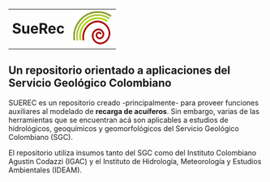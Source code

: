 <table border="0" cellspacing="0" cellpadding="0" style="border-collapse: collapse; width: 100%;">
  <tr>
    <td style="text-align: left; vertical-align: middle; border: none;">
      <h1 style="margin: 0;">SueRec</h1>
    </td>
    <td style="text-align: right; vertical-align: middle; border: none;">
      <img src="LOGO_SGC.png" alt="Logo" width="80" style="margin: 0; border: none;"/>
    </td>
  </tr>
</table>


## Un repositorio orientado a aplicaciones del Servicio Geológico Colombiano

SUEREC es un repositorio creado -principalmente- para proveer funciones auxiliares al modelado de **recarga de acuíferos**. Sin embargo, varias de las herramientas que se encuentran acá son aplicables a estudios de hidrológicos, geoquímicos y geomorfológicos del Servicio Geológico Colombiano (SGC).

El repositorio utiliza insumos tanto del SGC como del Instituto Colombiano Agustin Codazzi (IGAC) y el Instituto de Hidrología, Meteorología y Estudios Ambientales (IDEAM).
